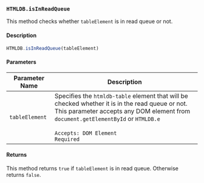 ### `HTMLDB.isInReadQueue`

This method checks whether `tableElement` is in read queue or not.

#### Description

```javascript
HTMLDB.isInReadQueue(tableElement)
```

#### Parameters

| Parameter Name             | Description                               |
| -------------------------- | ----------------------------------------- |
| `tableElement` | Specifies the `htmldb-table` element that will be checked whether it is in the read queue or not. This parameter accepts any DOM element from `document.getElementById` or `HTMLDB.e`<br><br>`Accepts: DOM Element`<br>`Required` |

#### Returns

This method returns `true` if `tableElement` is in read queue. Otherwise returns `false`.